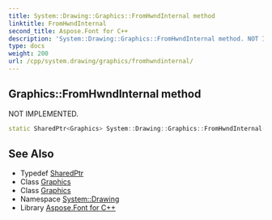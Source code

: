 ```yaml
---
title: System::Drawing::Graphics::FromHwndInternal method
linktitle: FromHwndInternal
second_title: Aspose.Font for C++
description: 'System::Drawing::Graphics::FromHwndInternal method. NOT IMPLEMENTED in C++.'
type: docs
weight: 200
url: /cpp/system.drawing/graphics/fromhwndinternal/
---
```

## Graphics::FromHwndInternal method


NOT IMPLEMENTED.

```cpp
static SharedPtr<Graphics> System::Drawing::Graphics::FromHwndInternal(IntPtr hwnd)
```


## See Also

* Typedef [SharedPtr](../../../system/sharedptr/)
* Class [Graphics](../)
* Class [Graphics](../)
* Namespace [System::Drawing](../../)
* Library [Aspose.Font for C++](../../../)
